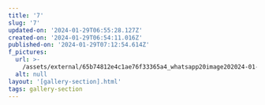 ```yaml
---
title: '7'
slug: '7'
updated-on: '2024-01-29T06:55:28.127Z'
created-on: '2024-01-29T06:54:11.016Z'
published-on: '2024-01-29T07:12:54.614Z'
f_pictures:
  url: >-
    /assets/external/65b74812e4c1ae76f33365a4_whatsapp20image202024-01-2720at2015.36.04_e5f9e1e2.jpg
  alt: null
layout: '[gallery-section].html'
tags: gallery-section
---
```



